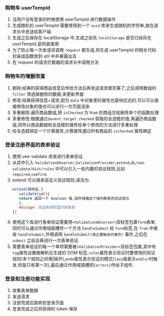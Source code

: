 ### 购物车 userTempId

1. 当用户没有登录的时候使用 userTempId 进行数据操作
2. 生成随机的 userTempId 需要使用到一个 `uuid` 库来生成随机的字符串,放在请求头中发送给客户端
3. 生成之后保存在 localStorage 中,生成之前先 `localStorage` 是否已经存在 userTempId,是则直接用
4. 为了防止每一次发请求调用 `request` 都生成,将生成 userTempId 的相关代码封装成函数放到 util 中并暴露出去
5. 在 request 的请求拦截器的请求头中调用方法

### 购物车的增删改查

1. 删除:经典的获得商品信息后传给方法后再发送请求就完事了,之后调用数组的`filter` 筛选掉删除的数据,来更新界面
2. 修改:经典获得信息+请求,因为 `data` 中对象里的属性也是响应式的,可以可以直接修改对象的值也可以进行一次页面渲染
3. 多重删除:遍历商品数组,把 `isChecked` 为 true 的商品交给删除单个的函数处理
4. 多重修改:根据通过`$event.target.checked` 获取的全选框的值,再遍历商品数组,将所以商品数据和全选框的值传给单个修改的方法进行多重处理
5. 给全选框绑定一个计算属性,计算属性通过所有商品的 `ischecked` 属性确定

### 登录注册界面的表单验证

1. 使用 vee-validate 库来进行表单验证.
2. 从其中引入 `ValidationObserver`,`ValidationProvider`,`extend`,从`/vee-validate/dist/rules` 中可以引入一些内置的验证规则,比如 `required`,`comfirm`
3. extend 可以用来自定义验证规则,语法为:
   ```js
   extend(规则名,{
      validate(val){
      return 返回一个 boolean 值,组件根据这个值判断是否验证成功
      },
      message:'验证失败时显示的信息'
   })
   ```
4. 使用这个库进行表单验证需要用`<ValidationObserver>`双标签包裹`form`表单,同时可以通过作用域插槽传一个方法 `handleSubmit` 给 `form`标签,在 `from` 中接收 `handleSubmit`,并用调用 `handleSubmit(真正要触发的事件)` 事件,之后在 `submit` 之前会再进行一次表单验证.
5. 需要表单验证的每一个单项需要被`<ValidationProvider>`双标签包裹,其中有`tag`属性设置被解析后生成的 DOM 标签,`rules`属性表示验证时要使用的验证规则(多个规则之间用|隔开),`mode`属性表示验证的模式(`lazy`值表示`onblur`时触发,但是只有第一次),最后通过作用域插槽把`{errors}`传给子组件.

### 登录和注册功能实现

1. 收集表单数据
2. 发送请求
3. 注册完成后跳转到登录页面
4. 登录完成之后将获得的 token 保存
